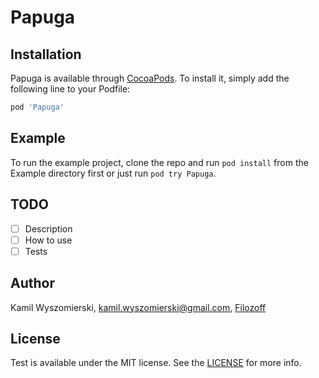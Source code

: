# Papuga

## Installation
Papuga is available through [CocoaPods](https://cocoapods.org). To install it, simply add the following line to your Podfile:

```ruby
pod 'Papuga'
```

## Example
To run the example project, clone the repo and run `pod install` from the Example directory first or just run `pod try Papuga`.

## TODO
- [ ] Description
- [ ] How to use
- [ ] Tests

## Author
Kamil Wyszomierski, kamil.wyszomierski@gmail.com, [Filozoff](https://github.com/Filozoff)

## License
Test is available under the MIT license. See the [LICENSE](LICENSE) for more info.
